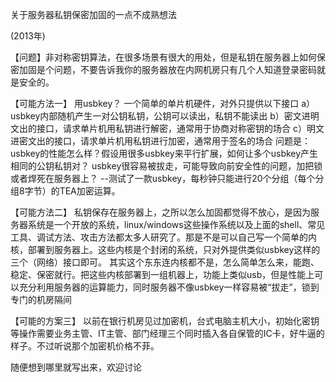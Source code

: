关于服务器私钥保密加固的一点不成熟想法

(2013年)

【问题】非对称密钥算法，在很多场景有很大的用处，但是私钥在服务器上如何保密加固是个问题，不要告诉我你的服务器放在内网机房只有几个人知道登录密码就是安全的。

【可能方法一】
用usbkey？  一个简单的单片机硬件，对外只提供以下接口
a）usbkey内部随机产生一对公钥私钥，公钥可以读出，私钥不能读出
b）密文进明文出的接口，请求单片机用私钥进行解密，通常用于协商对称密钥的场合
c）明文进密文出的接口，请求单片机用私钥进行加密，通常用于签名的场合
问题是：usbkey的性能怎么样？假设用很多usbkey来平行扩展，如何让多个usbkey产生相同的公钥私钥对？ usbkey很容易被拔走，可能导致向前安全性的问题，加把锁或者焊死在服务器上？
--测试了一款usbkey，每秒钟只能进行20个分组（每个分组8字节）的TEA加密运算。

【可能方法二】
私钥保存在服务器上，之所以怎么加固都觉得不放心，是因为服务器系统是一个开放的系统，linux/windows这些操作系统以及上面的shell、常见工具、调试方法、攻击方法都太多人研究了。那是不是可以自己写一个简单的内核，部署到服务器上。这些内核是个封闭的系统，只对外提供类似usbkey这样的三个（网络）接口即可。 其实这个东东连内核都不是，怎么简单怎么来，能跑、稳定、保密就行。把这些内核部署到一组机器上，功能上类似usb，但是性能上可以充分利用服务器的运算能力，同时服务器不像usbkey一样容易被“拔走”，锁到专门的机房隔间

【可能的方案三】
以前在银行机房见过加密机，台式电脑主机大小，初始化密钥等操作需要业务主管、IT主管、部门经理三个同时插入各自保管的IC卡，好牛逼的样子。不过听说那个加密机价格不菲。

随便想到哪里就写出来，欢迎讨论